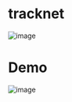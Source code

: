 # tracknet
![image](https://github.com/DoraemonHank/tracknet/blob/master/image/model.PNG)
# Demo
![image](https://github.com/DoraemonHank/tracknet/blob/master/image/ezgif.com-gif-maker.gif)
